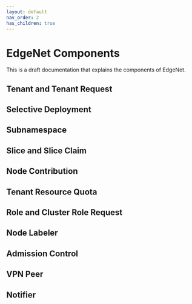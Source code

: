```yaml
---
layout: default
nav_order: 2
has_children: true
---
```


# EdgeNet Components
This is a draft documentation that explains the components of EdgeNet.

## Tenant and Tenant Request

## Selective Deployment

## Subnamespace

## Slice and Slice Claim

## Node Contribution

## Tenant Resource Quota

## Role and Cluster Role Request

## Node Labeler

## Admission Control

## VPN Peer

## Notifier